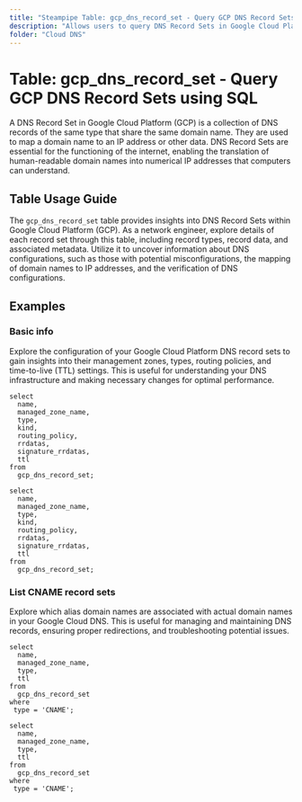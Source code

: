 ```yaml
---
title: "Steampipe Table: gcp_dns_record_set - Query GCP DNS Record Sets using SQL"
description: "Allows users to query DNS Record Sets in Google Cloud Platform (GCP), specifically the details of each record set, providing insights into DNS configurations and potential anomalies."
folder: "Cloud DNS"
---
```


# Table: gcp_dns_record_set - Query GCP DNS Record Sets using SQL

A DNS Record Set in Google Cloud Platform (GCP) is a collection of DNS records of the same type that share the same domain name. They are used to map a domain name to an IP address or other data. DNS Record Sets are essential for the functioning of the internet, enabling the translation of human-readable domain names into numerical IP addresses that computers can understand.

## Table Usage Guide

The `gcp_dns_record_set` table provides insights into DNS Record Sets within Google Cloud Platform (GCP). As a network engineer, explore details of each record set through this table, including record types, record data, and associated metadata. Utilize it to uncover information about DNS configurations, such as those with potential misconfigurations, the mapping of domain names to IP addresses, and the verification of DNS configurations.

## Examples

### Basic info
Explore the configuration of your Google Cloud Platform DNS record sets to gain insights into their management zones, types, routing policies, and time-to-live (TTL) settings. This is useful for understanding your DNS infrastructure and making necessary changes for optimal performance.

```sql+postgres
select
  name,
  managed_zone_name,
  type,
  kind,
  routing_policy,
  rrdatas,
  signature_rrdatas,
  ttl
from
  gcp_dns_record_set;
```

```sql+sqlite
select
  name,
  managed_zone_name,
  type,
  kind,
  routing_policy,
  rrdatas,
  signature_rrdatas,
  ttl
from
  gcp_dns_record_set;
```

### List CNAME record sets
Explore which alias domain names are associated with actual domain names in your Google Cloud DNS. This is useful for managing and maintaining DNS records, ensuring proper redirections, and troubleshooting potential issues.

```sql+postgres
select
  name,
  managed_zone_name,
  type,
  ttl
from
  gcp_dns_record_set
where
 type = 'CNAME';
```

```sql+sqlite
select
  name,
  managed_zone_name,
  type,
  ttl
from
  gcp_dns_record_set
where
 type = 'CNAME';
```